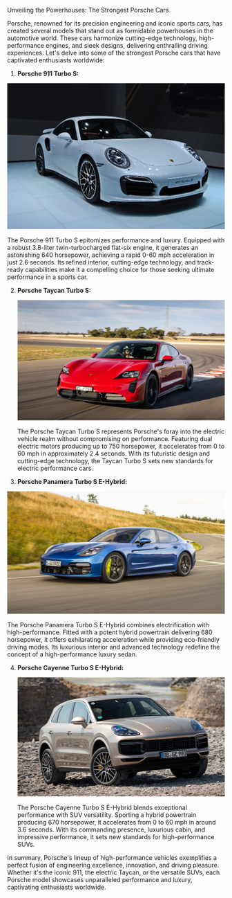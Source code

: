Unveiling the Powerhouses: The Strongest Porsche Cars

Porsche, renowned for its precision engineering and iconic sports cars, has created several models that stand out as formidable powerhouses in the automotive world. These cars harmonize cutting-edge technology, high-performance engines, and sleek designs, delivering enthralling driving experiences. Let's delve into some of the strongest Porsche cars that have captivated enthusiasts worldwide:

1. **Porsche 911 Turbo S:**

![Porsche 911 Turbo S](Porsche_images/Porsche_911_Turbo_S.jpeg)

   The Porsche 911 Turbo S epitomizes performance and luxury. Equipped with a robust 3.8-liter twin-turbocharged flat-six engine, it generates an astonishing 640 horsepower, achieving a rapid 0-60 mph acceleration in just 2.6 seconds. Its refined interior, cutting-edge technology, and track-ready capabilities make it a compelling choice for those seeking ultimate performance in a sports car.


2. **Porsche Taycan Turbo S:**

   ![Porsche Taycan Turbo S](Porsche_images/porche_taycan_turbo_s.jpeg)

   The Porsche Taycan Turbo S represents Porsche's foray into the electric vehicle realm without compromising on performance. Featuring dual electric motors producing up to 750 horsepower, it accelerates from 0 to 60 mph in approximately 2.4 seconds. With its futuristic design and cutting-edge technology, the Taycan Turbo S sets new standards for electric performance cars.



3. **Porsche Panamera Turbo S E-Hybrid:**

![Porsche Panamera Turbo S E-Hybrid](Porsche_images/panamera_turbo_s_e_hybrid.jpeg)

   The Porsche Panamera Turbo S E-Hybrid combines electrification with high-performance. Fitted with a potent hybrid powertrain delivering 680 horsepower, it offers exhilarating acceleration while providing eco-friendly driving modes. Its luxurious interior and advanced technology redefine the concept of a high-performance luxury sedan.


4. **Porsche Cayenne Turbo S E-Hybrid:**

   ![Porsche Cayenne Turbo S E-Hybrid](Porsche_images/Porsche-Cayenne-Turbo-S-E-Hybrid.jpeg)
   

   The Porsche Cayenne Turbo S E-Hybrid blends exceptional performance with SUV versatility. Sporting a hybrid powertrain producing 670 horsepower, it accelerates from 0 to 60 mph in around 3.6 seconds. With its commanding presence, luxurious cabin, and impressive performance, it sets new standards for high-performance SUVs.


In summary, Porsche's lineup of high-performance vehicles exemplifies a perfect fusion of engineering excellence, innovation, and driving pleasure. Whether it's the iconic 911, the electric Taycan, or the versatile SUVs, each Porsche model showcases unparalleled performance and luxury, captivating enthusiasts worldwide.
